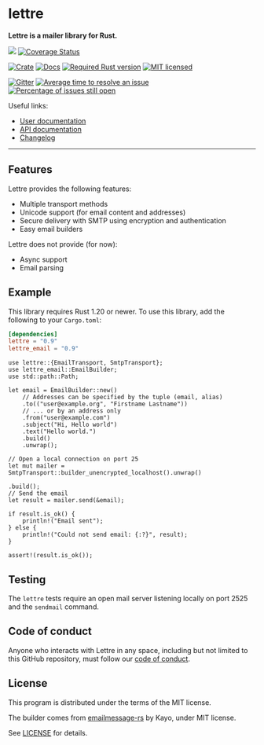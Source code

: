 # lettre

**Lettre is a mailer library for Rust.**

![](https://github.com/lettre/lettre/workflows/Continuous%20integration/badge.svg)
[![Coverage Status](https://coveralls.io/repos/github/lettre/lettre/badge.svg?branch=master)](https://coveralls.io/github/lettre/lettre?branch=master)

[![Crate](https://img.shields.io/crates/v/lettre.svg)](https://crates.io/crates/lettre)
[![Docs](https://docs.rs/lettre/badge.svg)](https://docs.rs/lettre/)
[![Required Rust version](https://img.shields.io/badge/rustc-1.20-green.svg)]()
[![MIT licensed](https://img.shields.io/badge/license-MIT-blue.svg)](./LICENSE)

[![Gitter](https://badges.gitter.im/lettre/lettre.svg)](https://gitter.im/lettre/lettre?utm_source=badge&utm_medium=badge&utm_campaign=pr-badge)
[![Average time to resolve an issue](https://isitmaintained.com/badge/resolution/lettre/lettre.svg)](https://isitmaintained.com/project/lettre/lettre "Average time to resolve an issue")
[![Percentage of issues still open](https://isitmaintained.com/badge/open/lettre/lettre.svg)](https://isitmaintained.com/project/lettre/lettre "Percentage of issues still open")

Useful links:

* [User documentation](https://lettre.at/)
* [API documentation](https://docs.rs/lettre/)
* [Changelog](https://github.com/lettre/lettre/blob/master/CHANGELOG.md)

---

## Features

Lettre provides the following features:

* Multiple transport methods
* Unicode support (for email content and addresses)
* Secure delivery with SMTP using encryption and authentication
* Easy email builders

Lettre does not provide (for now):

* Async support
* Email parsing

## Example

This library requires Rust 1.20 or newer.
To use this library, add the following to your `Cargo.toml`:


```toml
[dependencies]
lettre = "0.9"
lettre_email = "0.9"
```

```rust,no_run
use lettre::{EmailTransport, SmtpTransport};
use lettre_email::EmailBuilder;
use std::path::Path;

let email = EmailBuilder::new()
    // Addresses can be specified by the tuple (email, alias)
    .to(("user@example.org", "Firstname Lastname"))
    // ... or by an address only
    .from("user@example.com")
    .subject("Hi, Hello world")
    .text("Hello world.")
    .build()
    .unwrap();

// Open a local connection on port 25
let mut mailer = SmtpTransport::builder_unencrypted_localhost().unwrap()
                                                                   .build();
// Send the email
let result = mailer.send(&email);

if result.is_ok() {
    println!("Email sent");
} else {
    println!("Could not send email: {:?}", result);
}

assert!(result.is_ok());
```

## Testing

The `lettre` tests require an open mail server listening locally on port 2525 and the `sendmail` command.

## Code of conduct

Anyone who interacts with Lettre in any space, including but not limited to
this GitHub repository, must follow our [code of conduct](https://github.com/lettre/lettre/blob/master/CODE_OF_CONDUCT.md).

## License

This program is distributed under the terms of the MIT license.

The builder comes from [emailmessage-rs](https://github.com/katyo/emailmessage-rs) by
Kayo, under MIT license.

See [LICENSE](./LICENSE) for details.
